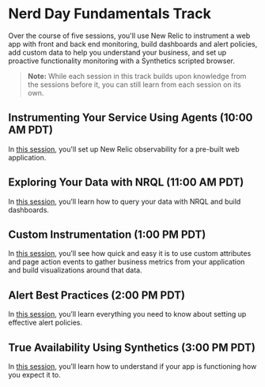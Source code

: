 # Nerd Day Fundamentals Track

Over the course of five sessions, you'll use New Relic to instrument a web app with front and back end monitoring, build dashboards and alert policies, add custom data to help you understand your business, and set up proactive functionality monitoring with a Synthetics scripted browser.

> **Note:** While each session in this track builds upon knowledge from the sessions before it, you can still learn from each session on its own.

## Instrumenting Your Service Using Agents (10:00 AM PDT)

In [this session](instrumenting-your-service-using-agents/README.md), you'll set up New Relic observability for a pre-built web application.

## Exploring Your Data with NRQL (11:00 AM PDT)

In [this session](exploring-your-data-with-nrql/README.md), you’ll learn how to query your data with NRQL and build dashboards.

## Custom Instrumentation (1:00 PM PDT)

In [this session](custom-instrumentation/README.md), you’ll see how quick and easy it is to use custom attributes and page action events to gather business metrics from your application and build visualizations around that data.

## Alert Best Practices (2:00 PM PDT)

In [this session](alert-best-practices/README.md), you’ll learn everything you need to know about setting up effective alert policies.

## True Availability Using Synthetics (3:00 PM PDT)

In [this session](true-availability-using-synthetics/README.md), you’ll learn how to understand if your app is functioning how you expect it to.